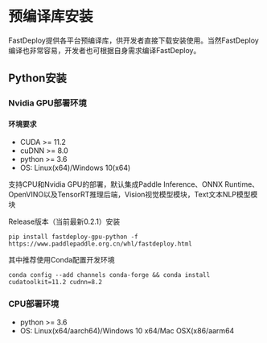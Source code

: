 # 预编译库安装

FastDeploy提供各平台预编译库，供开发者直接下载安装使用。当然FastDeploy编译也非常容易，开发者也可根据自身需求编译FastDeploy。

## Python安装

### Nvidia GPU部署环境

#### 环境要求
- CUDA >= 11.2
- cuDNN >= 8.0
- python >= 3.6
- OS: Linux(x64)/Windows 10(x64)

支持CPU和Nvidia GPU的部署，默认集成Paddle Inference、ONNX Runtime、OpenVINO以及TensorRT推理后端，Vision视觉模型模块，Text文本NLP模型模块

Release版本（当前最新0.2.1）安装
```
pip install fastdeploy-gpu-python -f https://www.paddlepaddle.org.cn/whl/fastdeploy.html 
```

其中推荐使用Conda配置开发环境
```
conda config --add channels conda-forge && conda install cudatoolkit=11.2 cudnn=8.2
```

### CPU部署环境

- python >= 3.6
- OS: Linux(x64/aarch64)/Windows 10 x64/Mac OSX(x86/aarm64

